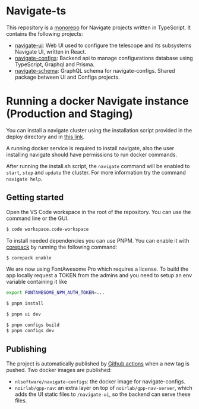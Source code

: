 # Navigate-ts

This repository is a [monorepo](https://monorepo.tools/) for Navigate projects written in TypeScript. It contains the following projects:

- [navigate-ui](./packages/ui): Web UI used to configure the telescope and its subsystems Navigate UI, written in React.
- [navigate-configs](./packages/configs): Backend api to manage configurations database using TypeScript, Graphql and Prisma.
- [navigate-schema](./packages/schema): GraphQL schema for navigate-configs. Shared package between UI and Configs projects.

# Running a docker Navigate instance (Production and Staging)

You can install a navigate cluster using the installation script provided in the deploy directory and in [this link](https://raw.githubusercontent.com/gemini-hlsw/navigate-ts/refs/heads/main/deploy/install.sh).

A running docker service is required to install navigate, also the user installing navigate should have permissions to run docker commands.

After running the install.sh script, the `navigate` command will be enabled to `start`, `stop` and `update` the cluster. For more information try the command `navigate help`.

## Getting started

Open the VS Code workspace in the root of the repository. You can use the command line or the GUI.

```bash
$ code workspace.code-workspace
```

To install needed dependencies you can use PNPM. You can enable it with [corepack](https://nodejs.org/api/corepack.html) by running the following command:

```bash
$ corepack enable
```

We are now using FontAwesome Pro which requires a license. To build the app locally request a TOKEN
from the admins and you need to setup an env variable containing it like

```bash
export FONTAWESOME_NPM_AUTH_TOKEN=...
```

```bash
$ pnpm install

$ pnpm ui dev

$ pnpm configs build
$ pnpm configs dev
```

## Publishing

The project is automatically published by [Github actions](./.github/workflows/node.js.yml) when a new tag is pushed. Two docker images are published:

- `nlsoftware/navigate-configs`: the docker image for navigate-configs.
- `noirlab/gpp-nav`: an extra layer on top of `noirlab/gpp-nav-server`, which adds the UI static files to `/navigate-ui`, so the backend can serve these files.

